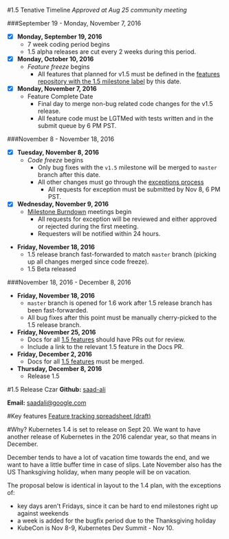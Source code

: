 #1.5 Tenative Timeline
*Approved at Aug 25 community meeting*

###September 19 - Monday, November 7, 2016
- [x] **Monday, September 19, 2016**
  - 7 week coding period begins
  - 1.5 alpha releases are cut every 2 weeks during this period.
- [x] **Monday, October 10, 2016**
  - *Feature freeze* begins
    - All features that planned for v1.5 must be defined in the [features repository with the 1.5 milestone label](https://github.com/kubernetes/features/issues?q=is%3Aopen+is%3Aissue+milestone%3Av1.5) by this date.
- [x] **Monday, November 7, 2016**
  - Feature Complete Date
    - Final day to merge non-bug related code changes for the v1.5 release.
    - All feature code must be LGTMed with tests written and in the submit queue by 6 PM PST.

###November 8 - November 18, 2016
- [x] **Tuesday, November 8, 2016**
  - *Code freeze* begins
    - Only bug fixes with the `v1.5` milestone will be merged to `master` branch after this date.
    - All other changes must go through the [exceptions process](https://github.com/kubernetes/features/blob/master/EXCEPTIONS.md)
      - All requests for exception must be submitted by Nov 8, 6 PM PST.
- [x] **Wednesday, November 9, 2016**
  - [Milestone Burndown](https://groups.google.com/forum/#!forum/kubernetes-milestone-burndown) meetings begin
    - All requests for exception will be reviewed and either approved or rejected during the first meeting.
    - Requesters will be notified within 24 hours.
- **Friday, November 18, 2016**
  - 1.5 release branch fast-forwarded to match `master` branch (picking up all changes merged since code freeze).
  - 1.5 Beta released

###November 18, 2016 - December 8, 2016
- **Friday, November 18, 2016**
  - `master` branch is opened for 1.6 work after 1.5 release branch has been fast-forwarded.
  - All bug fixes after this point must be manually cherry-picked to the 1.5 release branch.
- **Friday, November 25, 2016**
  - Docs for all [1.5 features](https://github.com/kubernetes/features/issues?q=is%3Aopen+is%3Aissue+milestone%3Av1.5) should have PRs out for review.
  - Include a link to the relevant 1.5 feature in the Docs PR.
- **Friday, December 2, 2016**
  - Docs for all [1.5 features](https://github.com/kubernetes/features/issues?q=is%3Aopen+is%3Aissue+milestone%3Av1.5) must be merged.
- **Thursday, December 8, 2016**
  - Release 1.5

#1.5 Release Czar
**Github:** [saad-ali](https://github.com/saad-ali)

**Email:** saadali@google.com

#Key features
[Feature tracking spreadsheet (draft)](https://docs.google.com/spreadsheets/d/1g9JU-67ncE4MHMeKnmslm-JO_aKeltv2kg_Dd6VFmKs/edit?usp=sharing)

#Why?
Kubernetes 1.4 is set to release on Sept 20.  We want to have another release of Kubernetes in the 2016 calendar year, so that means in December.

December tends to have a lot of vacation time towards the end, and we want to have a little buffer time in case of slips.  Late November also has the US Thanksgiving holiday, when many people will be on vacation.

The proposal below is identical in layout to the 1.4 plan, with the exceptions of:
- key days aren't Fridays, since it can be hard to end milestones right up against weekends
- a week is added for the bugfix period due to the Thanksgiving holiday
- KubeCon is Nov 8-9, Kubernetes Dev Summit - Nov 10.
